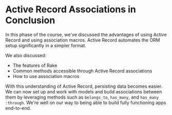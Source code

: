 # Active Record Associations in Conclusion

In this phase of the course, we've discussed the advantages of using Active
Record and using association macros. Active Record automates the ORM setup
significantly in a simpler format. 

We also discussed:

* The features of Rake
* Common methods accessible through Active Record associations
* How to use association macros

With this understanding of Active Record, persisting data
becomes easier. We can now set up and work with models and build associations
between them by leveraging methods such as `belongs_to`, `has_many`, and
`has_many :through`. We're well on our way to being able to build fully
functioning apps end-to-end.
